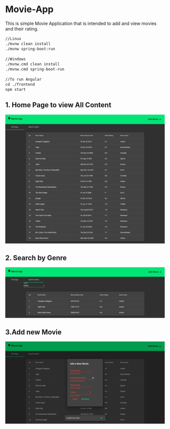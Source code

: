 # Movie-App
This is simple Movie Application that is intended to add and view movies and their rating.

```
//Linux
./mvnw clean install
./mvnw spring-boot:run    

//Windows
./mvnw.cmd clean install
./mvnw.cmd spring-boot-run

//To run Angular
cd ./frontend
npm start
```

## 1. Home Page to view All Content
![Home Page](/images/home.png)

## 2. Search by Genre
![Search Page](/images/search.png)

## 3.Add new Movie
![Add Dialog](/images/add.png)
